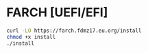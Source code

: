 # FARCH [UEFI/EFI]

```bash
curl -LO https://farch.fdmz17.eu.org/install
chmod +x install 
./install
```
